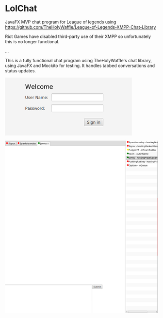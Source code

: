 # LolChat
JavaFX MVP chat program for League of legends using https://github.com/TheHolyWaffle/League-of-Legends-XMPP-Chat-Library 

Riot Games have disabled third-party use of their XMPP so unfortunately this is no longer functional.

...

This is a fully functional chat program using TheHolyWaffle's chat library, using JavaFX and Mockito for testing. It handles tabbed conversations and status updates.


![alt text](https://raw.githubusercontent.com/chris-free/LolChat/master/screenshots/Selection_055.png)



![alt text](https://raw.githubusercontent.com/chris-free/LolChat/master/screenshots/Selection_054.png)

